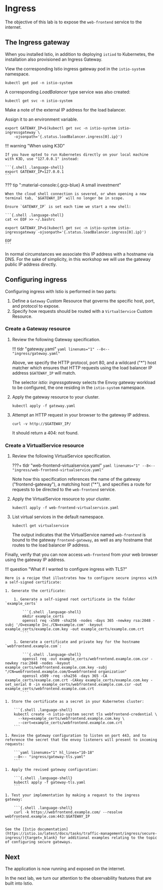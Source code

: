 # Ingress

The objective of this lab is to expose the `web-frontend` service to the internet.

## The Ingress gateway

When you installed Istio, in addition to deploying `istiod` to Kubernetes, the installation also provisioned an Ingress Gateway.

View the corresponding Istio ingress gateway pod in the `istio-system` namespace.

```{.shell .language-shell}
kubectl get pod -n istio-system
```

A corresponding _LoadBalancer_ type service was also created:

```{.shell .language-shell}
kubectl get svc -n istio-system
```

Make a note of the external IP address for the load balancer.

Assign it to an environment variable.

```{.shell .language-shell}
export GATEWAY_IP=$(kubectl get svc -n istio-system istio-ingressgateway \
    -ojsonpath='{.status.loadBalancer.ingress[0].ip}')
```

!!! warning "When using K3D"

    If you have opted to run Kubernetes directly on your local machine with K3D, use "127.0.0.1" instead:

    ```{.shell .language-shell}
    export GATEWAY_IP=127.0.0.1
    ```

??? tip ":material-console:{.gcp-blue} A small investment"

    When the cloud shell connection is severed, or when opening a new terminal tab, `$GATEWAY_IP` will no longer be in scope.

    Ensure `GATEWAY_IP` is set each time we start a new shell:

    ```{.shell .language-shell}
    cat << EOF >> ~/.bashrc

    export GATEWAY_IP=$(kubectl get svc -n istio-system istio-ingressgateway -ojsonpath='{.status.loadBalancer.ingress[0].ip}')

    EOF
    ```

In normal circumstances we associate this IP address with a hostname via DNS.
For the sake of simplicity, in this workshop we will use the gateway public IP address directly.

## Configuring ingress

Configuring ingress with Istio is performed in two parts:

1. Define a `Gateway` Custom Resource that governs the specific host, port, and protocol to expose.
1. Specify how requests should be routed with a `VirtualService` Custom Resource.

### Create a Gateway resource

1. Review the following Gateway specification.

    !!! tldr "gateway.yaml"
        ```yaml linenums="1"
        --8<-- "ingress/gateway.yaml"
        ```

    Above, we specify the HTTP protocol, port 80, and a wildcard ("*") host matcher which ensures that HTTP requests using the load balancer IP address `$GATEWAY_IP` will match.

    The selector _istio: ingressgateway_ selects the Envoy gateway workload to be configured, the one residing in the `istio-system` namespace.

1. Apply the gateway resource to your cluster.

    ```{.shell .language-shell}
    kubectl apply -f gateway.yaml
    ```

1. Attempt an HTTP request in your browser to the gateway IP address.

    ```shell
    curl -v http://$GATEWAY_IP/
    ```

    It should return a 404: not found.

### Create a VirtualService resource

1. Review the following VirtualService specification.

    ???+ tldr "web-frontend-virtualservice.yaml"
        ```yaml linenums="1"
        --8<-- "ingress/web-frontend-virtualservice.yaml"
        ```

    Note how this specification references the name of the gateway ("frontend-gateway"), a matching host ("*"), and specifies a route for requests to be directed to the `web-frontend` service.

1. Apply the VirtualService resource to your cluster.

    ```{.shell .language-shell}
    kubectl apply -f web-frontend-virtualservice.yaml
    ```

1. List virtual services in the default namespace.

    ```{.shell .language-shell}
    kubectl get virtualservice
    ```

    The output indicates that the VirtualService named `web-frontend` is bound to the gateway `frontend-gateway`, as well as any hostname that routes to the load balancer IP address.

Finally, verify that you can now access `web-frontend` from your web browser using the gateway IP address.



!!! question "What if I wanted to configure ingress with TLS?"

    Here is a recipe that illustrates how to configure secure ingress with a self-signed certificate:

    1. Generate the certificate:

        1. Generate a self-signed root certificate in the folder `example_certs`

            ```{.shell .language-shell}
            mkdir example_certs
            openssl req -x509 -sha256 -nodes -days 365 -newkey rsa:2048 -subj '/O=example Inc./CN=example.com' -keyout example_certs/example.com.key -out example_certs/example.com.crt
            ```

        1. Generate a certificate and private key for the hostname `webfrontend.example.com`:

            ```{.shell .language-shell}
            openssl req -out example_certs/webfrontend.example.com.csr -newkey rsa:2048 -nodes -keyout example_certs/webfrontend.example.com.key -subj "/CN=webfrontend.example.com/O=webfrontend organization"
            openssl x509 -req -sha256 -days 365 -CA example_certs/example.com.crt -CAkey example_certs/example.com.key -set_serial 0 -in example_certs/webfrontend.example.com.csr -out example_certs/webfrontend.example.com.crt
            ```

    1. Store the certificate as a secret in your Kubernetes cluster:

        ```{.shell .language-shell}
        kubectl create -n istio-system secret tls webfrontend-credential \
          --key=example_certs/webfrontend.example.com.key \
          --cert=example_certs/webfrontend.example.com.crt
        ```

    1. Revise the gateway configuration to listen on port 443, and to reference the secret that the envoy listeners will present to incoming requests:

        ```yaml linenums="1" hl_lines="10-18"
        --8<-- "ingress/gateway-tls.yaml"
        ```

    1. Apply the revised gateway configuration:

        ```{.shell .language-shell}
        kubectl apply -f gateway-tls.yaml
        ```

    1. Test your implementation by making a request to the ingress gateway:

        ```{.shell .language-shell}
        curl -k https://webfrontend.example.com/ --resolve webfrontend.example.com:443:$GATEWAY_IP
        ```

    See the [Istio documentation](https://istio.io/latest/docs/tasks/traffic-management/ingress/secure-ingress/){target=_blank} for additional examples relating to the topic of configuring secure gateways.

## Next

The application is now running and exposed on the internet.

In the next lab, we turn our attention to the observability features that are built into Istio.
